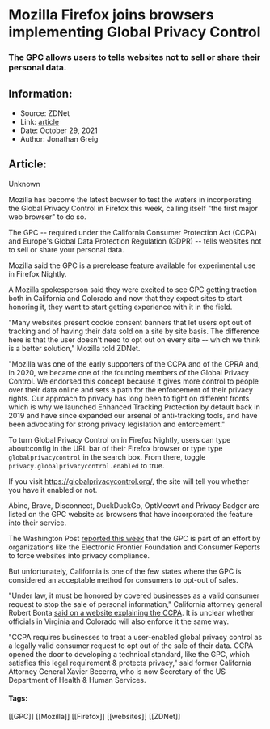 # Mozilla Firefox joins browsers implementing Global Privacy Control
### The GPC allows users to tells websites not to sell or share their personal data.

## Information:
+ Source: ZDNet
+ Link: [article](https://www.zdnet.com/article/mozilla-firefox-joins-browsers-implementing-global-privacy-control/)
+ Date: October 29, 2021
+ Author: Jonathan Greig


## Article:
Unknown

Mozilla has become the latest browser to test the waters in incorporating the Global Privacy Control in Firefox this week, calling itself "the first major web browser" to do so. 

The GPC -- required under the California Consumer Protection Act (CCPA) and Europe's Global Data Protection Regulation (GDPR) -- tells websites not to sell or share your personal data.  

Mozilla said the GPC is a prerelease feature available for experimental use in Firefox Nightly.

A Mozilla spokesperson said they were excited to see GPC getting traction both in California and Colorado and now that they expect sites to start honoring it, they want to start getting experience with it in the field.

"Many websites present cookie consent banners that let users opt out of tracking and of having their data sold on a site by site basis. The difference here is that the user doesn't need to opt out on every site -- which we think is a better solution," Mozilla told ZDNet. 

"Mozilla was one of the early supporters of the CCPA and of the CPRA and, in 2020, we became one of the founding members of the Global Privacy Control. We endorsed this concept because it gives more control to people over their data online and sets a path for the enforcement of their privacy rights. Our approach to privacy has long been to fight on different fronts which is why we launched Enhanced Tracking Protection by default back in 2019 and have since expanded our arsenal of anti-tracking tools, and have been advocating for strong privacy legislation and enforcement."

To turn Global Privacy Control on in Firefox Nightly, users can type about:config in the URL bar of their Firefox browser or type type `globalprivacycontrol` in the search box. From there, toggle `privacy.globalprivacycontrol.enabled` to true.






If you visit <https://globalprivacycontrol.org/>, the site will tell you whether you have it enabled or not. 

Abine, Brave, Disconnect, DuckDuckGo, OptMeowt and Privacy Badger are listed on the GPC website as browsers that have incorporated the feature into their service. 

The Washington Post [reported this week](https://www.washingtonpost.com/technology/2021/10/26/global-privacy-control-firefox/) that the GPC is part of an effort by organizations like the Electronic Frontier Foundation and Consumer Reports to force websites into privacy compliance.

But unfortunately, California is one of the few states where the GPC is considered an acceptable method for consumers to opt-out of sales. 

"Under law, it must be honored by covered businesses as a valid consumer request to stop the sale of personal information," California attorney general Robert Bonta [said on a website explaining the CCPA](https://oag.ca.gov/privacy/ccpa). It is unclear whether officials in Virginia and Colorado will also enforce it the same way. 

"CCPA requires businesses to treat a user-enabled global privacy control as a legally valid consumer request to opt out of the sale of their data. CCPA opened the door to developing a technical standard, like the GPC, which satisfies this legal requirement & protects privacy," said former California Attorney General Xavier Becerra, who is now Secretary of the US Department of Health & Human Services.





#### Tags:
[[GPC]] [[Mozilla]] [[Firefox]] [[websites]] [[ZDNet]]
